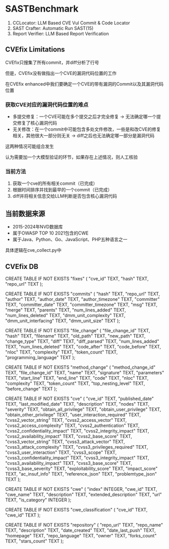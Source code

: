 # SASTBenchmark

1. CCLocator: LLM Based CVE Vul Commit & Code Locator
2. SAST Crafter: Automatic Run SAST(15)
3. Report Verifier: LLM Based Report Verification

## CVEfix Limitations

CVEfix只搜集了所有commit，并diff分析了行号

但是，CVEfix没有做指出一个CVE的漏洞代码位置的工作

在CVEfix enhanced中我们要确定一个CVE的带有漏洞的Commit以及其漏洞代码位置

### 获取CVE对应的漏洞代码位置的难点

- 多提交修复：一个CVE可能在多个提交之后才完全修复 -> 无法确定哪一个提交修复了核心漏洞代码
- 无关修改：在一个commit中可能包含多处文件修改，一些是和改CVE的修复相关，其他很大一部分则无关 -> diff之后也无法确定哪一部分是漏洞代码

这两种情况可能组合发生

认为需要加一个大模型验证的环节，如果存在上述情况，则人工核验

### 当前方法

1. 获取一个cve的所有相关commit（已完成）
2. 根据时间排序并找到最早的一个commit（已完成）
3. diff并将相关信息交给LLM判断是否包含核心漏洞代码

## 当前数据来源
- 2015-2024年NVD数据库
- 属于OWASP TOP 10 2021包含的CWE
- 属于Java、Python、Go、JavaScript、PHP五种语言之一

具体逻辑在cve_collect.py中

## CVEfix DB

CREATE TABLE IF NOT EXISTS "fixes" (
"cve_id" TEXT,
  "hash" TEXT,
  "repo_url" TEXT
);

CREATE TABLE IF NOT EXISTS "commits" (
"hash" TEXT,
  "repo_url" TEXT,
  "author" TEXT,
  "author_date" TEXT,
  "author_timezone" TEXT,
  "committer" TEXT,
  "committer_date" TEXT,
  "committer_timezone" TEXT,
  "msg" TEXT,
  "merge" TEXT,
  "parents" TEXT,
  "num_lines_added" TEXT,
  "num_lines_deleted" TEXT,
  "dmm_unit_complexity" TEXT,
  "dmm_unit_interfacing" TEXT,
  "dmm_unit_size" TEXT
);

CREATE TABLE IF NOT EXISTS "file_change" (
"file_change_id" TEXT,
  "hash" TEXT,
  "filename" TEXT,
  "old_path" TEXT,
  "new_path" TEXT,
  "change_type" TEXT,
  "diff" TEXT,
  "diff_parsed" TEXT,
  "num_lines_added" TEXT,
  "num_lines_deleted" TEXT,
  "code_after" TEXT,
  "code_before" TEXT,
  "nloc" TEXT,
  "complexity" TEXT,
  "token_count" TEXT,
  "programming_language" TEXT
);

CREATE TABLE IF NOT EXISTS "method_change" (
"method_change_id" TEXT,
  "file_change_id" TEXT,
  "name" TEXT,
  "signature" TEXT,
  "parameters" TEXT,
  "start_line" TEXT,
  "end_line" TEXT,
  "code" TEXT,
  "nloc" TEXT,
  "complexity" TEXT,
  "token_count" TEXT,
  "top_nesting_level" TEXT,
  "before_change" TEXT
);

CREATE TABLE IF NOT EXISTS "cve" (
"cve_id" TEXT,
  "published_date" TEXT,
  "last_modified_date" TEXT,
  "description" TEXT,
  "nodes" TEXT,
  "severity" TEXT,
  "obtain_all_privilege" TEXT,
  "obtain_user_privilege" TEXT,
  "obtain_other_privilege" TEXT,
  "user_interaction_required" TEXT,
  "cvss2_vector_string" TEXT,
  "cvss2_access_vector" TEXT,
  "cvss2_access_complexity" TEXT,
  "cvss2_authentication" TEXT,
  "cvss2_confidentiality_impact" TEXT,
  "cvss2_integrity_impact" TEXT,
  "cvss2_availability_impact" TEXT,
  "cvss2_base_score" TEXT,
  "cvss3_vector_string" TEXT,
  "cvss3_attack_vector" TEXT,
  "cvss3_attack_complexity" TEXT,
  "cvss3_privileges_required" TEXT,
  "cvss3_user_interaction" TEXT,
  "cvss3_scope" TEXT,
  "cvss3_confidentiality_impact" TEXT,
  "cvss3_integrity_impact" TEXT,
  "cvss3_availability_impact" TEXT,
  "cvss3_base_score" TEXT,
  "cvss3_base_severity" TEXT,
  "exploitability_score" TEXT,
  "impact_score" TEXT,
  "ac_insuf_info" TEXT,
  "reference_json" TEXT,
  "problemtype_json" TEXT
);

CREATE TABLE IF NOT EXISTS "cwe" (
"index" INTEGER,
  "cwe_id" TEXT,
  "cwe_name" TEXT,
  "description" TEXT,
  "extended_description" TEXT,
  "url" TEXT,
  "is_category" INTEGER
);

CREATE TABLE IF NOT EXISTS "cwe_classification" (
"cve_id" TEXT,
  "cwe_id" TEXT
);

CREATE TABLE IF NOT EXISTS "repository" (
"repo_url" TEXT,
  "repo_name" TEXT,
  "description" TEXT,
  "date_created" TEXT,
  "date_last_push" TEXT,
  "homepage" TEXT,
  "repo_language" TEXT,
  "owner" TEXT,
  "forks_count" TEXT,
  "stars_count" TEXT
);